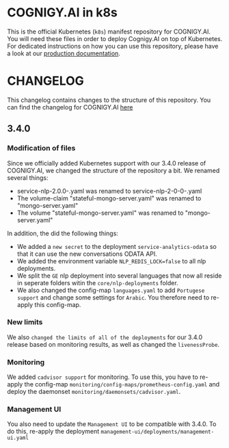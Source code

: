 # COGNIGY.AI in k8s
This is the official Kubernetes (``k8s``) manifest repository for COGNIGY.AI. You will need these files in order to deploy Cognigy.AI on top of Kubernetes. For dedicated instructions on how you can use this repository, please have a look at our [production documentation](https://docs.cognigy.com/docs/installation-and-dev-ops-guide).

# CHANGELOG
This changelog contains changes to the structure of this repository. You can find the changelog for COGNIGY.AI [here](https://docs.cognigy.com/docs/release-notes) 

## 3.4.0

### Modification of files
Since we officially added Kubernetes support with our 3.4.0 release of COGNIGY.AI, we changed the structure of the repository a bit. We renamed several things:
- service-nlp-2.0.0-<language>.yaml was renamed to service-nlp-2-0-0-<language>.yaml
- The volume-claim "stateful-mongo-server.yaml" was renamed to "mongo-server.yaml"
- The volume "stateful-mongo-server.yaml" was renamed to "mongo-server.yaml"

In addition, the did the following things:
- We added a ``new secret`` to the deployment ``service-analytics-odata`` so that it can use the new conversations ODATA API.
- We added the environment variable ``NLP_REDIS_LOCK=false`` to all nlp deployments.
- We split the ``GE`` nlp deployment into several languages that now all reside in seperate folders witin the ``core/nlp-deployments`` folder.
- We also changed the config-map ``languages.yaml`` to add ``Portugese support`` and change some settings for ``Arabic``. You therefore need to re-apply this config-map.

### New limits
We also ``changed the limits of all of the deployments`` for our 3.4.0 release based on monitoring results, as well as changed the ``livenessProbe``. 

### Monitoring
We added ``cadvisor support`` for monitoring. To use this, you have to re-apply the config-map ``monitoring/config-maps/prometheus-config.yaml`` and deploy the daemonset ``monitoring/daemonsets/cadvisor.yaml``.

### Management UI
You also need to update the ```Management UI``` to be compatible with 3.4.0. To do this, re-apply the deployment ``management-ui/deployments/management-ui.yaml``